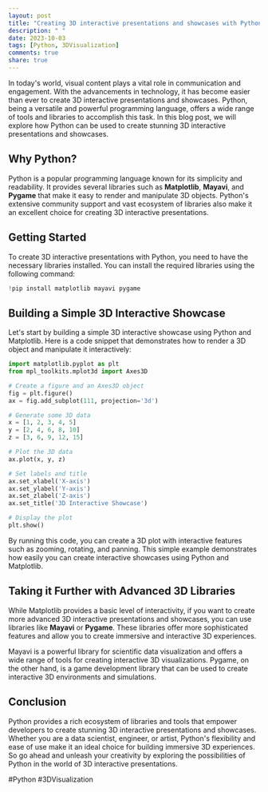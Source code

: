 ```yaml
---
layout: post
title: "Creating 3D interactive presentations and showcases with Python"
description: " "
date: 2023-10-03
tags: [Python, 3DVisualization]
comments: true
share: true
---
```


In today's world, visual content plays a vital role in communication and engagement. With the advancements in technology, it has become easier than ever to create 3D interactive presentations and showcases. Python, being a versatile and powerful programming language, offers a wide range of tools and libraries to accomplish this task. In this blog post, we will explore how Python can be used to create stunning 3D interactive presentations and showcases.

## Why Python?

Python is a popular programming language known for its simplicity and readability. It provides several libraries such as **Matplotlib**, **Mayavi**, and **Pygame** that make it easy to render and manipulate 3D objects. Python's extensive community support and vast ecosystem of libraries also make it an excellent choice for creating 3D interactive presentations.

## Getting Started

To create 3D interactive presentations with Python, you need to have the necessary libraries installed. You can install the required libraries using the following command:

```python
!pip install matplotlib mayavi pygame
```

## Building a Simple 3D Interactive Showcase

Let's start by building a simple 3D interactive showcase using Python and Matplotlib. Here is a code snippet that demonstrates how to render a 3D object and manipulate it interactively:

```python
import matplotlib.pyplot as plt
from mpl_toolkits.mplot3d import Axes3D

# Create a figure and an Axes3D object
fig = plt.figure()
ax = fig.add_subplot(111, projection='3d')

# Generate some 3D data
x = [1, 2, 3, 4, 5]
y = [2, 4, 6, 8, 10]
z = [3, 6, 9, 12, 15]

# Plot the 3D data
ax.plot(x, y, z)

# Set labels and title
ax.set_xlabel('X-axis')
ax.set_ylabel('Y-axis')
ax.set_zlabel('Z-axis')
ax.set_title('3D Interactive Showcase')

# Display the plot
plt.show()
```

By running this code, you can create a 3D plot with interactive features such as zooming, rotating, and panning. This simple example demonstrates how easily you can create interactive showcases using Python and Matplotlib.

## Taking it Further with Advanced 3D Libraries

While Matplotlib provides a basic level of interactivity, if you want to create more advanced 3D interactive presentations and showcases, you can use libraries like **Mayavi** or **Pygame**. These libraries offer more sophisticated features and allow you to create immersive and interactive 3D experiences.

Mayavi is a powerful library for scientific data visualization and offers a wide range of tools for creating interactive 3D visualizations. Pygame, on the other hand, is a game development library that can be used to create interactive 3D environments and simulations.

## Conclusion

Python provides a rich ecosystem of libraries and tools that empower developers to create stunning 3D interactive presentations and showcases. Whether you are a data scientist, engineer, or artist, Python's flexibility and ease of use make it an ideal choice for building immersive 3D experiences. So go ahead and unleash your creativity by exploring the possibilities of Python in the world of 3D interactive presentations.

#Python #3DVisualization